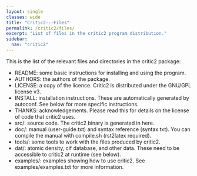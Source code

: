 ```yaml
---
layout: single
classes: wide
title: "Critic2---Files"
permalink: /critic2/files/
excerpt: "List of files in the critic2 program distribution."
sidebar:
  nav: "critic2"
---
```


This is the list of the relevant files and directories in the critic2
package:

* README: some basic instructions for installing and using the program.
* AUTHORS: the authors of the package.
* LICENSE: a copy of the licence. Critic2 is distributed under the
  GNU/GPL license v3.
* INSTALL: installation instructions. These are automatically
  generated by autoconf. See below for more specific instructions. 
* THANKS: acknowledgements. Please read this for details on the
  license of code that critic2 uses.
* src/: source code. The critic2 binary is generated in here.
* doc/: manual (user-guide.txt) and syntax reference (syntax.txt). You
        can compile the manual with compile.sh (rst2latex required).
* tools/: some tools to work with the files produced by critic2.
* dat/: atomic density, cif database, and other data. These need to be
  accessible to critic2 at runtime (see below).
* examples/: examples showing how to use critic2. See
  examples/examples.txt for more information.

